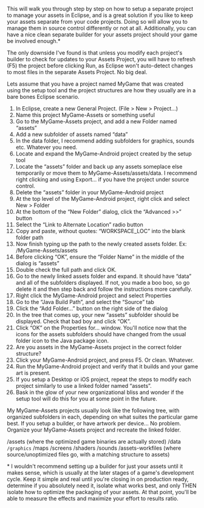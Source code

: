 This will walk you through step by step on how to setup a separate project to manage your assets in Eclipse, and is a great solution if you like to keep your assets separate from your code projects. Doing so will allow you to manage them in source control differently or not at all. Additionally, you can have a nice clean separate builder for your assets project should your game be involved enough.\*

The only downside I've found is that unless you modify each project's builder to check for updates to your Assets Project, you will have to refresh (F5) the project before clicking Run, as Eclipse won't auto-detect changes to most files in the separate Assets Project. No big deal.


Lets assume that you have a project named MyGame that was created using the setup tool and the project structures are how they usually are in a bare bones Eclipse scenario.

1. In Eclipse, create a new General Project. (File > New > Project...)
2. Name this project MyGame-Assets or something useful
3. Go to the MyGame-Assets project, and add a new Folder named “assets”
4. Add a new subfolder of assets named “data”
5. In the data folder, I recommend adding subfolders for graphics, sounds etc. Whatever you need.
6. Locate and expand the MyGame-Android project created by the setup tool
7. Locate the “assets” folder and back up any assets someplace else temporarily or move them to MyGame-Assets/assets/data. I recommend right clicking and using Export... if you have the project under source control.
8. Delete the “assets” folder in your MyGame-Android project
9. At the top level of the MyGame-Android project, right click and select New > Folder
10. At the bottom of the “New Folder” dialog, click the “Advanced >>” button
11. Select the “Link to Alternate Location” radio button
12. Copy and paste, without quotes: “WORKSPACE_LOC” into the blank folder path
13. Now finish typing up the path to the newly created assets folder. Ex: /MyGame-Assets/assets
14. Before clicking “OK”, ensure the “Folder Name” in the middle of the dialog is “assets”
15. Double check the full path and click OK.
16. Go to the newly linked assets folder and expand. It should have “data” and all of the subfolders displayed. If not, you made a boo boo, so go delete it and then step back and follow the instructions more carefully.
17. Right click the MyGame-Android project and select Properties
18. Go to the “Java Build Path”, and select the “Source” tab
19. Click the “Add Folder...” button on the right side of the dialog
20. In the tree that comes up, your new “assets” subfolder should be displayed. Check that bad boy and click “OK”.
21. Click “OK” on the Properties for... window. You'll notice now that the icons for the assets subfolders should have changed from the usual folder icon to the Java package icon.
22. Are you assets in the MyGame-Assets project in the correct folder structure?
23. Click your MyGame-Android project, and press F5. Or clean. Whatever.
24. Run the MyGame-Android project and verify that it builds and your game art is present.
25. If you setup a Desktop or iOS project, repeat the steps to modify each project similarly to use a linked folder named “assets”.
26. Bask in the glow of your new organizational bliss and wonder if the setup tool will do this for you at some point in the future.


My MyGame-Assets projects usually look like the following tree, with organized subfolders in each, depending on what suites the particular game best. If you setup a builder, or have artwork per device... No problem. Organize your MyGame-Assets project and recreate the linked folder.

/assets (where the optimized game binaries are actually stored)
     /data`
          /graphics`
          /maps
          /screens
          /shaders
          /sounds
/assets-workfiles (where source/unoptimized files go, with a matching structure to assets)


\* I wouldn't recommend setting up a builder for just your assets until it makes sense, which is usually at the later stages of a game's development cycle. Keep it simple and real until you're closing in on production ready, determine if you absolutely need it, isolate what works best, and only THEN isolate how to optimize the packaging of your assets. At that point, you'll be able to measure the effects and maximize your effort to results ratio.